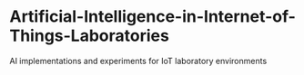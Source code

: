 # Artificial-Intelligence-in-Internet-of-Things-Laboratories
AI implementations and experiments for IoT laboratory environments
